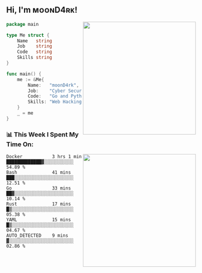 <h2> Hi, I'm ᴍᴏᴏɴD4ʀᴋ!</h2>
<img align='right' src="https://github-readme-stats.vercel.app/api?username=moond4rk&show_icons=true&theme=radical" width="300">


```go
package main

type Me struct {
	Name   string
	Job    string
	Code   string
	Skills string
}

func main() {
	me := &Me{
		Name:   "moonD4rk",
		Job:    "Cyber Security Engineer",
		Code:   "Go and Python and Others",
		Skills: "Web Hacking ^o^",
	}
	_ = me
}
```



<h3>📊 This Week I Spent My Time On:</h3>
<img align='right' src="https://spotify-github-profile.vercel.app/api/view?uid=zbgk3g7ojwjwrwrleo6u8mhub&cover_image=true&theme=novatorem" width="300">

<!--START_SECTION:waka-->

```text
Docker           3 hrs 1 min     █████████████▓░░░░░░░░░░░   54.89 %
Bash             41 mins         ███░░░░░░░░░░░░░░░░░░░░░░   12.51 %
Go               33 mins         ██▓░░░░░░░░░░░░░░░░░░░░░░   10.14 %
Rust             17 mins         █▒░░░░░░░░░░░░░░░░░░░░░░░   05.38 %
YAML             15 mins         █▒░░░░░░░░░░░░░░░░░░░░░░░   04.67 %
AUTO_DETECTED    9 mins          ▓░░░░░░░░░░░░░░░░░░░░░░░░   02.86 %
```

<!--END_SECTION:waka-->

